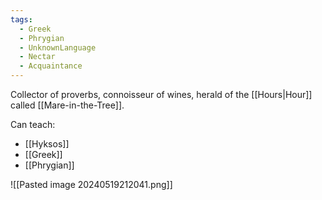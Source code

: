 ```yaml
---
tags:
  - Greek
  - Phrygian
  - UnknownLanguage
  - Nectar
  - Acquaintance
---
```


Collector of proverbs, connoisseur of wines, herald of the [[Hours|Hour]] called [[Mare-in-the-Tree]].

Can teach:
- [[Hyksos]]
- [[Greek]]
- [[Phrygian]]

![[Pasted image 20240519212041.png]]
